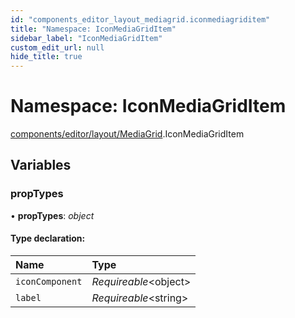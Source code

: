 ```yaml
---
id: "components_editor_layout_mediagrid.iconmediagriditem"
title: "Namespace: IconMediaGridItem"
sidebar_label: "IconMediaGridItem"
custom_edit_url: null
hide_title: true
---
```


# Namespace: IconMediaGridItem

[components/editor/layout/MediaGrid](components_editor_layout_mediagrid.md).IconMediaGridItem

## Variables

### propTypes

• **propTypes**: *object*

#### Type declaration:

Name | Type |
:------ | :------ |
`iconComponent` | *Requireable*<object\> |
`label` | *Requireable*<string\> |
